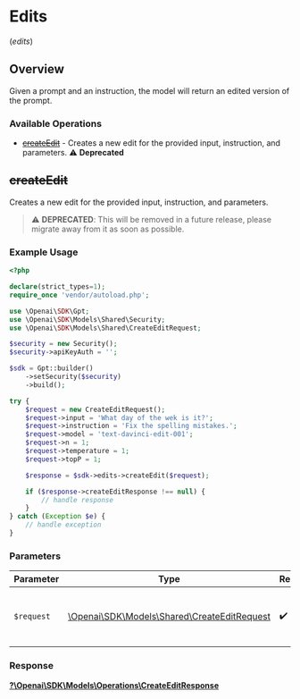 # Edits
(*edits*)

## Overview

Given a prompt and an instruction, the model will return an edited version of the prompt.

### Available Operations

* [~~createEdit~~](#createedit) - Creates a new edit for the provided input, instruction, and parameters. :warning: **Deprecated**

## ~~createEdit~~

Creates a new edit for the provided input, instruction, and parameters.

> :warning: **DEPRECATED**: This will be removed in a future release, please migrate away from it as soon as possible.

### Example Usage

```php
<?php

declare(strict_types=1);
require_once 'vendor/autoload.php';

use \Openai\SDK\Gpt;
use \Openai\SDK\Models\Shared\Security;
use \Openai\SDK\Models\Shared\CreateEditRequest;

$security = new Security();
$security->apiKeyAuth = '';

$sdk = Gpt::builder()
    ->setSecurity($security)
    ->build();

try {
    $request = new CreateEditRequest();
    $request->input = 'What day of the wek is it?';
    $request->instruction = 'Fix the spelling mistakes.';
    $request->model = 'text-davinci-edit-001';
    $request->n = 1;
    $request->temperature = 1;
    $request->topP = 1;

    $response = $sdk->edits->createEdit($request);

    if ($response->createEditResponse !== null) {
        // handle response
    }
} catch (Exception $e) {
    // handle exception
}
```

### Parameters

| Parameter                                                                               | Type                                                                                    | Required                                                                                | Description                                                                             |
| --------------------------------------------------------------------------------------- | --------------------------------------------------------------------------------------- | --------------------------------------------------------------------------------------- | --------------------------------------------------------------------------------------- |
| `$request`                                                                              | [\Openai\SDK\Models\Shared\CreateEditRequest](../../models/shared/CreateEditRequest.md) | :heavy_check_mark:                                                                      | The request object to use for the request.                                              |


### Response

**[?\Openai\SDK\Models\Operations\CreateEditResponse](../../models/operations/CreateEditResponse.md)**

